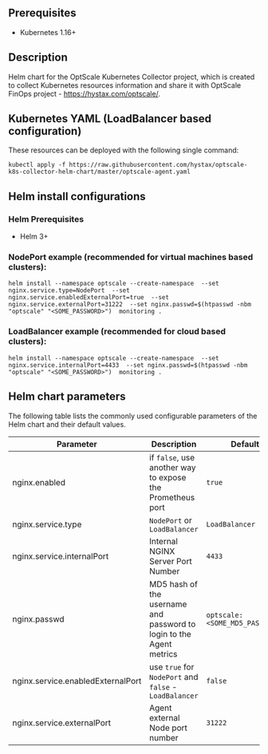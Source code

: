 ## Prerequisites

- Kubernetes 1.16+

## Description
Helm chart for the OptScale Kubernetes Collector project, which is created to collect Kubernetes resources information and share it with OptScale FinOps project - https://hystax.com/optscale/.

## Kubernetes YAML (LoadBalancer based configuration)
These resources can be deployed with the following single command:

`kubectl apply -f https://raw.githubusercontent.com/hystax/optscale-k8s-collector-helm-chart/master/optscale-agent.yaml`

## Helm install configurations

### Helm Prerequisites

- Helm 3+

### NodePort example (recommended for virtual machines based clusters):
`helm install --namespace optscale --create-namespace 
--set nginx.service.type=NodePort 
--set nginx.service.enabledExternalPort=true 
--set nginx.service.externalPort=31222 
--set nginx.passwd=$(htpasswd -nbm "optscale" "<SOME_PASSWORD>") 
monitoring .`

### LoadBalancer example (recommended for cloud based clusters):
`helm install --namespace optscale --create-namespace 
--set nginx.service.internalPort=4433 
--set nginx.passwd=$(htpasswd -nbm "optscale" "<SOME_PASSWORD>") 
monitoring .`

## Helm chart parameters
The following table lists the commonly used configurable parameters of the Helm chart and their default values.

Parameter | Description | Default
--------- | ------------------------------------------------ | -------
nginx.enabled | if `false`, use another way to expose the Prometheus port | `true`
nginx.service.type | `NodePort` or `LoadBalancer` | `LoadBalancer`
nginx.service.internalPort | Internal NGINX Server Port Number | `4433`
nginx.passwd | MD5 hash of the username and password to login to the Agent metrics | `optscale:<SOME_MD5_PASSWORD>`
nginx.service.enabledExternalPort | use `true` for `NodePort` and `false` - `LoadBalancer`| `false`
nginx.service.externalPort | Agent external Node port number | `31222`
